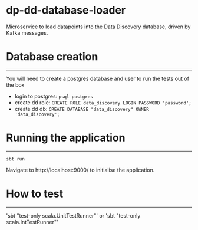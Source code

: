 # dp-dd-database-loader

Microservice to load datapoints into the Data Discovery database, driven by Kafka messages.

# Database creation
----
You will need to create a postgres database and user to run the tests out of the box
- login to postgres: `psql postgres`
- create dd role: `CREATE ROLE data_discovery LOGIN PASSWORD 'password';`
- create dd db: `CREATE DATABASE "data_discovery" OWNER 'data_discovery';`

# Running the application
----

`sbt run`

Navigate to http://localhost:9000/ to initialise the application.

# How to test
----

'sbt "test-only scala.UnitTestRunner"'
or
'sbt "test-only scala.IntTestRunner"'
